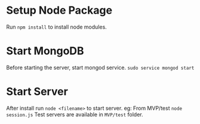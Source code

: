 # Setup Node Package
Run `npm install` to install node modules.

# Start MongoDB
Before starting the server, start mongod service.
        `sudo service mongod start`
# Start Server
After install run `node <filename>` to start server.
    eg: From MVP/test `node session.js`
Test servers are available in `MVP/test` folder.
